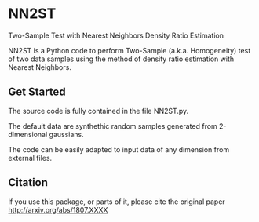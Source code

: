 # NN2ST
Two-Sample Test with Nearest Neighbors Density Ratio Estimation

NN2ST is a Python code to perform Two-Sample (a.k.a. Homogeneity) test of two data samples
using the method of density ratio estimation with Nearest Neighbors.

## Get Started

The source code is fully contained in the file NN2ST.py.

The default data are synthethic random samples generated from 2-dimensional gaussians.

The code can be easily adapted to input data of any dimension from external files.


## Citation

If you use this package, or parts of it, please cite the original paper http://arxiv.org/abs/1807.XXXX
